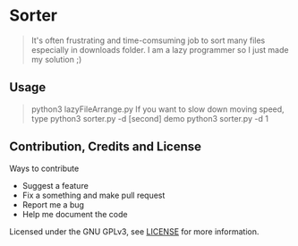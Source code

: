 # Sorter
> It's often frustrating and time-comsuming job to sort many files especially in downloads folder. I am a lazy programmer so I just made my solution ;)

## Usage
> python3 lazyFileArrange.py
If you want to slow down moving speed, type
> python3 sorter.py -d [second]
demo
> python3 sorter.py -d 1

## Contribution, Credits and License
Ways to contribute
- Suggest a feature
- Fix a something and make pull request
- Report me a bug
- Help me document the code

Licensed under the GNU GPLv3, see [LICENSE](LICENSE) for more information.
